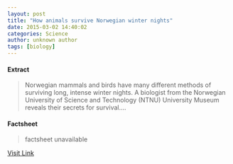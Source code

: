 ```yaml
---
layout: post
title: "How animals survive Norwegian winter nights"
date: 2015-03-02 14:40:02
categories: Science
author: unknown author
tags: [biology]
---
```



#### Extract
>Norwegian mammals and birds have many different methods of surviving long, intense winter nights. A biologist from the Norwegian University of Science and Technology (NTNU) University Museum reveals their secrets for survival....

#### Factsheet
>factsheet unavailable

[Visit Link](http://phys.org/news344508293.html)


